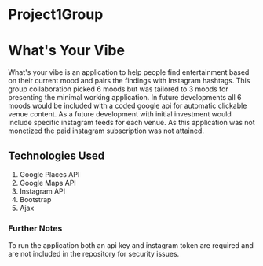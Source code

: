 # Project1Group

<h1>What's Your Vibe</h1>

What's your vibe is an application to help people find entertainment based on their current mood and pairs the findings with Instagram hashtags.  This group collaboration picked 6 moods but was tailored to 3 moods for presenting the minimal working application.  In future developments all 6 moods would be included with a coded google api for automatic clickable venue content.  As a future development with initial investment would include specific instagram feeds for each venue.  As this application was not monetized the paid instagram subscription was not attained.


<h2>Technologies Used</h2>
<ol>
<li>Google Places API</li>
<li>Google Maps API</li>
<li>Instagram API</li>
<li>Bootstrap</li>
<li>Ajax</li>
</ol>

<h3>Further Notes</h3>
To run the application both an api key and instagram token are required and are not included in the repository for security issues.


